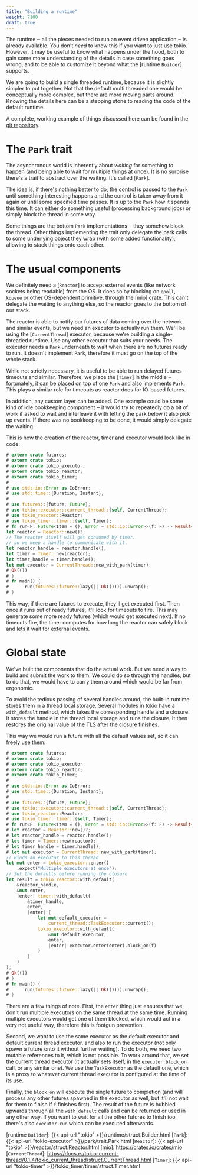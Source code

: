 ```yaml
---
title: "Building a runtime"
weight: 7100
draft: true
---
```


The runtime ‒ all the pieces needed to run an event driven application ‒ is
already available. You don't *need* to know this if you want to just use tokio.
However, it may be useful to know what happens under the hood, both to gain some
more understanding of the details in case something goes wrong, and to be able
to customize it beyond what the [runtime `Builder`] supports.

We are going to build a single threaded runtime, because it is slightly simpler
to put together. Not that the default multi threaded one would be conceptually
more complex, but there are more moving parts around. Knowing the details here
can be a stepping stone to reading the code of the default runtime.

A complete, working example of things discussed here can be found in the
[git repository](https://github.com/tokio-rs/tokio/tree/v0.1.x/tokio/examples/manual-runtime.rs).

# The `Park` trait

The asynchronous world is inherently about *waiting* for something to happen
(and being able to wait for multiple things at once). It is no surprise there's
a trait to abstract over the waiting. It's called [`Park`].

The idea is, if there's nothing better to do, the control is passed to the
`Park` until something interesting happens and the control is taken away from it
again or until some specified time passes. It is up to the `Park` how it spends
this time. It can either do something useful (processing background jobs) or
simply block the thread in some way.

Some things are the bottom `Park` implementations ‒ they somehow block the
thread. Other things implementing the trait only delegate the park calls to some
underlying object they wrap (with some added functionality), allowing to stack
things onto each other.

# The usual components

We definitely need a [`Reactor`] to accept external events (like network sockets
being readable) from the OS. It does so by blocking on `epoll`, `kqueue` or
other OS-dependent primitive, through the [mio] crate. This can't delegate the
waiting to anything else, so the reactor goes to the bottom of our stack.

The reactor is able to notify our futures of data coming over the network and
similar events, but we need an executor to actually run them. We'll be using the
[`CurrentThread`] executor, because we're building a single-threaded runtime.
Use any other executor that suits your needs. The executor needs a `Park`
underneath to wait when there are no futures ready to run. It doesn't implement
`Park`, therefore it must go on the top of the whole stack.

While not strictly necessary, it is useful to be able to run delayed futures ‒
timeouts and similar. Therefore, we place the [`Timer`] in the middle ‒
fortunately, it can be placed on top of one `Park` and also implements `Park`.
This plays a similar role for timeouts as reactor does for IO-based futures.

In addition, any custom layer can be added. One example could be some kind of
idle bookkeeping component ‒ it would try to repeatedly do a bit of work if
asked to wait and interleave it with letting the park below it also pick up
events. If there was no bookkeeping to be done, it would simply delegate the
waiting.

This is how the creation of the reactor, timer and executor would look like in
code:

```rust
# extern crate futures;
# extern crate tokio;
# extern crate tokio_executor;
# extern crate tokio_reactor;
# extern crate tokio_timer;
#
# use std::io::Error as IoError;
# use std::time::{Duration, Instant};
#
# use futures::{future, Future};
# use tokio::executor::current_thread::{self, CurrentThread};
# use tokio_reactor::Reactor;
# use tokio_timer::timer::{self, Timer};
# fn run<F: Future<Item = (), Error = std::io::Error>>(f: F) -> Result<(), std::io::Error> {
let reactor = Reactor::new()?;
// The reactor itself will get consumed by timer,
// so we keep a handle to communicate with it.
let reactor_handle = reactor.handle();
let timer = Timer::new(reactor);
let timer_handle = timer.handle();
let mut executor = CurrentThread::new_with_park(timer);
# Ok(())
# }
# fn main() {
#      run(futures::future::lazy(|| Ok(()))).unwrap();
# }
```

This way, if there are futures to execute, they'll get executed first. Then once
it runs out of ready futures, it'll look for timeouts to fire. This may generate
some more ready futures (which would get executed next). If no timeouts fire,
the timer computes for how long the reactor can safely block and lets it wait
for external events.

# Global state

We've built the components that do the actual work. But we need a way to build
and submit the work to them. We could do so through the handles, but to do that,
we would have to carry them around which would be far from ergonomic.

To avoid the tedious passing of several handles around, the built-in runtime
stores them in a thread local storage. Several modules in tokio have a
`with_default` method, which takes the corresponding handle and a closure. It
stores the handle in the thread local storage and runs the closure. It then
restores the original value of the TLS after the closure finishes.

This way we would run a future with all the default values set, so it can freely
use them:

```rust
# extern crate futures;
# extern crate tokio;
# extern crate tokio_executor;
# extern crate tokio_reactor;
# extern crate tokio_timer;
#
# use std::io::Error as IoError;
# use std::time::{Duration, Instant};
#
# use futures::{future, Future};
# use tokio::executor::current_thread::{self, CurrentThread};
# use tokio_reactor::Reactor;
# use tokio_timer::timer::{self, Timer};
# fn run<F: Future<Item = (), Error = std::io::Error>>(f: F) -> Result<(), std::io::Error> {
# let reactor = Reactor::new()?;
# let reactor_handle = reactor.handle();
# let timer = Timer::new(reactor);
# let timer_handle = timer.handle();
# let mut executor = CurrentThread::new_with_park(timer);
// Binds an executor to this thread
let mut enter = tokio_executor::enter()
    .expect("Multiple executors at once");
// Set the defaults before running the closure
let result = tokio_reactor::with_default(
    &reactor_handle,
    &mut enter,
    |enter| timer::with_default(
        &timer_handle,
        enter,
        |enter| {
            let mut default_executor =
                current_thread::TaskExecutor::current();
            tokio_executor::with_default(
                &mut default_executor,
                enter,
                |enter| executor.enter(enter).block_on(f)
            )
        }
    )
);
# Ok(())
# }
# fn main() {
#      run(futures::future::lazy(|| Ok(()))).unwrap();
# }
```

There are a few things of note. First, the `enter` thing just ensures that we
don't run multiple executors on the same thread at the same time. Running
multiple executors would get one of them blocked, which would act in a very not
useful way, therefore this is footgun prevention.

Second, we want to use the same executor as the default executor and default
current thread executor, and also to run the executor (not only spawn a future
onto it without further waiting). To do both, we need two mutable references to
it, which is not possible. To work around that, we set the current thread
executor (it actually sets itself, in the `executor.block_on` call, or any
similar one). We use the `TaskExecutor` as the default one, which is a proxy to
whatever current thread executor is configured at the time of its use.

Finally, the `block_on` will execute the single future to completion (and will
process any other futures spawned in the executor as well, but it'll not wait
for them to finish if `f` finishes first). The result of the future is bubbled
upwards through all the `with_default` calls and can be returned or used in any
other way. If you want to wait for all the other futures to finish too, there's
also `executor.run` which can be executed afterwards.

[runtime `Builder`]: {{< api-url "tokio" >}}/runtime/struct.Builder.html
[`Park`]: {{< api-url "tokio-executor" >}}/park/trait.Park.html
[`Reactor`]: {{< api-url "tokio" >}}/reactor/struct.Reactor.html
[mio]: https://crates.io/crates/mio
[`CurrentThread`]: https://docs.rs/tokio-current-thread/0.1.4/tokio_current_thread/struct.CurrentThread.html
[`Timer`]: {{< api-url "tokio-timer" >}}/tokio_timer/timer/struct.Timer.html
